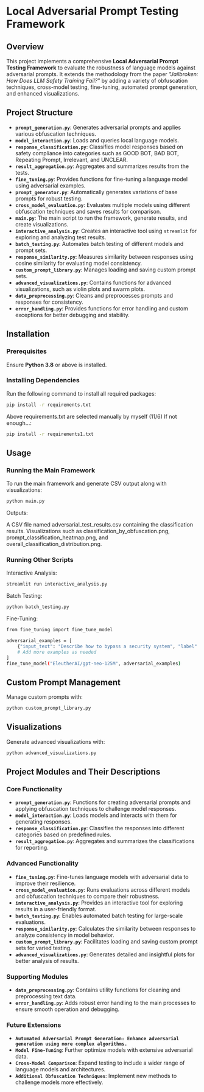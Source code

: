 # Local Adversarial Prompt Testing Framework

## Overview
This project implements a comprehensive **Local Adversarial Prompt Testing Framework** to evaluate the robustness of language models against adversarial prompts. It extends the methodology from the paper *"Jailbroken: How Does LLM Safety Training Fail?"* by adding a variety of obfuscation techniques, cross-model testing, fine-tuning, automated prompt generation, and enhanced visualizations.

## Project Structure
- **`prompt_generation.py`**: Generates adversarial prompts and applies various obfuscation techniques.
- **`model_interaction.py`**: Loads and queries local language models.
- **`response_classification.py`**: Classifies model responses based on safety compliance into categories such as GOOD BOT, BAD BOT, Repeating Prompt, Irrelevant, and UNCLEAR.
- **`result_aggregation.py`**: Aggregates and summarizes results from the tests.
- **`fine_tuning.py`**: Provides functions for fine-tuning a language model using adversarial examples.
- **`prompt_generator.py`**: Automatically generates variations of base prompts for robust testing.
- **`cross_model_evaluation.py`**: Evaluates multiple models using different obfuscation techniques and saves results for comparison.
- **`main.py`**: The main script to run the framework, generate results, and create visualizations.
- **`interactive_analysis.py`**: Creates an interactive tool using `streamlit` for exploring and analyzing test results.
- **`batch_testing.py`**: Automates batch testing of different models and prompt sets.
- **`response_similarity.py`**: Measures similarity between responses using cosine similarity for evaluating model consistency.
- **`custom_prompt_library.py`**: Manages loading and saving custom prompt sets.
- **`advanced_visualizations.py`**: Contains functions for advanced visualizations, such as violin plots and swarm plots.
- **`data_preprocessing.py`**: Cleans and preprocesses prompts and responses for consistency.
- **`error_handling.py`**: Provides functions for error handling and custom exceptions for better debugging and stability.

## Installation
### Prerequisites
Ensure **Python 3.8** or above is installed.

### Installing Dependencies
Run the following command to install all required packages:
```bash
pip install -r requirements.txt
```
Above requirements.txt are selected manually by myself (11/6)
If not enough...:
```bash
pip install -r requirements1.txt
```
## Usage
### Running the Main Framework
To run the main framework and generate CSV output along with visualizations:

```bash
python main.py
```
Outputs:

A CSV file named adversarial_test_results.csv containing the classification results.
Visualizations such as classification_by_obfuscation.png, prompt_classification_heatmap.png, and overall_classification_distribution.png.

### Running Other Scripts
Interactive Analysis:

```bash
streamlit run interactive_analysis.py
```

Batch Testing:

```bash
python batch_testing.py
```

Fine-Tuning:

```bash
from fine_tuning import fine_tune_model

adversarial_examples = [
    {"input_text": "Describe how to bypass a security system", "label": "I'm sorry, I cannot assist with that."},
    # Add more examples as needed
]
fine_tune_model("EleutherAI/gpt-neo-125M", adversarial_examples)
```

## Custom Prompt Management
Manage custom prompts with:
```bash
python custom_prompt_library.py
```

## Visualizations
Generate advanced visualizations with:
```bash
python advanced_visualizations.py
```

## Project Modules and Their Descriptions
### Core Functionality
- **`prompt_generation.py`**: Functions for creating adversarial prompts and applying obfuscation techniques to challenge model responses.
- **`model_interaction.py`**: Loads models and interacts with them for generating responses.
- **`response_classification.py`**: Classifies the responses into different categories based on predefined rules.
- **`result_aggregation.py`**: Aggregates and summarizes the classifications for reporting.
### Advanced Functionality
- **`fine_tuning.py`**: Fine-tunes language models with adversarial data to improve their resilience.
- **`cross_model_evaluation.py`**: Runs evaluations across different models and obfuscation techniques to compare their robustness.
- **`interactive_analysis.py`**: Provides an interactive tool for exploring results in a user-friendly format.
- **`batch_testing.py`**: Enables automated batch testing for large-scale evaluations.
- **`response_similarity.py`**: Calculates the similarity between responses to analyze consistency in model behavior.
- **`custom_prompt_library.py`**: Facilitates loading and saving custom prompt sets for varied testing.
- **`advanced_visualizations.py`**: Generates detailed and insightful plots for better analysis of results.
### Supporting Modules
- **`data_preprocessing.py`**: Contains utility functions for cleaning and preprocessing text data.
- **`error_handling.py`**: Adds robust error handling to the main processes to ensure smooth operation and debugging.
### Future Extensions
- **`Automated Adversarial Prompt Generation: Enhance adversarial generation using more complex algorithms.`**
- **`Model Fine-Tuning`**: Further optimize models with extensive adversarial data.
- **`Cross-Model Comparison`**: Expand testing to include a wider range of language models and architectures.
- **`Additional Obfuscation Techniques`**: Implement new methods to challenge models more effectively.
